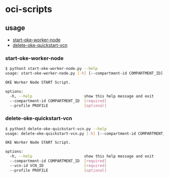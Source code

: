 # oci-scripts

## usage

<!-- @import "[TOC]" {cmd="toc" depthFrom=3 depthTo=6 orderedList=false} -->

<!-- code_chunk_output -->

- [start-oke-worker-node](#start-oke-worker-node)
- [delete-oke-quickstart-vcn](#delete-oke-quickstart-vcn)

<!-- /code_chunk_output -->

### start-oke-worker-node

```bash
$ python3 start-oke-worker-node.py --help
usage: start-oke-worker-node.py [-h] [--compartment-id COMPARTMENT_ID] [--profile PROFILE]

OKE Worker Node START Script.

options:
  -h, --help                       show this help message and exit
  --compartment-id COMPARTMENT_ID  [required]
  --profile PROFILE                [optional]
```

### delete-oke-quickstart-vcn

```bash
$ python3 delete-oke-quickstart-vcn.py --help
usage: delete-oke-quickstart-vcn.py [-h] [--compartment-id COMPARTMENT_ID] [--vcn-id VCN_ID] [--profile PROFILE]

OKE Worker Node START Script.

options:
  -h, --help                       show this help message and exit
  --compartment-id COMPARTMENT_ID  [required]
  --vcn-id VCN_ID                  [required]
  --profile PROFILE                [optional]
```
